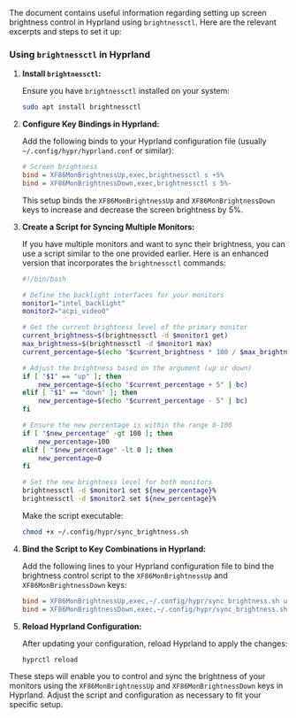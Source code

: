 The document contains useful information regarding setting up screen brightness control in Hyprland using `brightnessctl`. Here are the relevant excerpts and steps to set it up:

### Using `brightnessctl` in Hyprland

1. **Install `brightnessctl`:**

   Ensure you have `brightnessctl` installed on your system:

   ```sh
   sudo apt install brightnessctl
   ```

2. **Configure Key Bindings in Hyprland:**

   Add the following binds to your Hyprland configuration file (usually `~/.config/hypr/hyprland.conf` or similar):

   ```ini
   # Screen brightness
   bind = XF86MonBrightnessUp,exec,brightnessctl s +5%
   bind = XF86MonBrightnessDown,exec,brightnessctl s 5%-
   ```

   This setup binds the `XF86MonBrightnessUp` and `XF86MonBrightnessDown` keys to increase and decrease the screen brightness by 5%.

3. **Create a Script for Syncing Multiple Monitors:**

   If you have multiple monitors and want to sync their brightness, you can use a script similar to the one provided earlier. Here is an enhanced version that incorporates the `brightnessctl` commands:

   ```sh
   #!/bin/bash

   # Define the backlight interfaces for your monitors
   monitor1="intel_backlight"
   monitor2="acpi_video0"

   # Get the current brightness level of the primary monitor
   current_brightness=$(brightnessctl -d $monitor1 get)
   max_brightness=$(brightnessctl -d $monitor1 max)
   current_percentage=$(echo "$current_brightness * 100 / $max_brightness" | bc)

   # Adjust the brightness based on the argument (up or down)
   if [ "$1" == "up" ]; then
       new_percentage=$(echo "$current_percentage + 5" | bc)
   elif [ "$1" == "down" ]; then
       new_percentage=$(echo "$current_percentage - 5" | bc)
   fi

   # Ensure the new percentage is within the range 0-100
   if [ "$new_percentage" -gt 100 ]; then
       new_percentage=100
   elif [ "$new_percentage" -lt 0 ]; then
       new_percentage=0
   fi

   # Set the new brightness level for both monitors
   brightnessctl -d $monitor1 set ${new_percentage}%
   brightnessctl -d $monitor2 set ${new_percentage}%
   ```

   Make the script executable:

   ```sh
   chmod +x ~/.config/hypr/sync_brightness.sh
   ```

4. **Bind the Script to Key Combinations in Hyprland:**

   Add the following lines to your Hyprland configuration file to bind the brightness control script to the `XF86MonBrightnessUp` and `XF86MonBrightnessDown` keys:

   ```ini
   bind = XF86MonBrightnessUp,exec,~/.config/hypr/sync_brightness.sh up
   bind = XF86MonBrightnessDown,exec,~/.config/hypr/sync_brightness.sh down
   ```

5. **Reload Hyprland Configuration:**

   After updating your configuration, reload Hyprland to apply the changes:

   ```sh
   hyprctl reload
   ```

These steps will enable you to control and sync the brightness of your monitors using the `XF86MonBrightnessUp` and `XF86MonBrightnessDown` keys in Hyprland. Adjust the script and configuration as necessary to fit your specific setup.